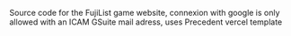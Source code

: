 Source code for the FujiList game website, connexion with google is only allowed with an ICAM GSuite mail adress, uses Precedent vercel template
